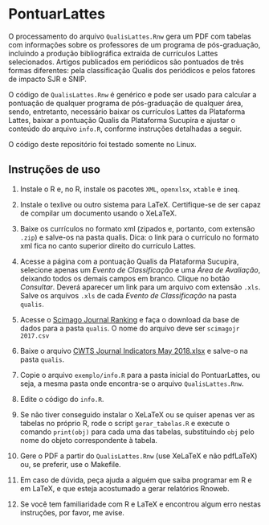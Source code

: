 # PontuarLattes

O processamento do arquivo `QualisLattes.Rnw` gera um PDF com tabelas com
informações sobre os professores de um programa de pós-graduação, incluindo a
produção bibliográfica extraída de currículos Lattes selecionados. Artigos
publicados em periódicos são pontuados de três formas diferentes: pela
classificação Qualis dos periódicos e pelos fatores de impacto SJR e SNIP.

O código de `QualisLattes.Rnw` é genérico e pode ser usado para calcular a
pontuação de qualquer programa de pós-graduação de qualquer área, sendo,
entretanto, necessário baixar os currículos Lattes da Plataforma Lattes,
baixar a pontuação Qualis da Plataforma Sucupira e ajustar o conteúdo do
arquivo `info.R`, conforme instruções detalhadas a seguir.

O código deste repositório foi testado somente no Linux.

## Instruções de uso

  1. Instale o R e, no R, instale os pacotes `XML`, `openxlsx`, `xtable` e
     `ineq`.

  2. Instale o texlive ou outro sistema para LaTeX. Certifique-se de ser capaz
     de compilar um documento usando o XeLaTeX.

  3. Baixe os currículos no formato xml (zipados e, portanto, com extensão
     `.zip`) e salve-os na pasta qualis. Dica: o link para o currículo no
     formato xml fica no canto superior direito do currículo Lattes.

  4. Acesse a página com a pontuação Qualis da Plataforma Sucupira, selecione
     apenas um *Evento de Classificação* e uma *Área de Avaliação*, deixando
     todos os demais campos em branco. Clique no botão *Consultar*. Deverá
     aparecer um link para um arquivo com extensão `.xls`. Salve os arquivos
     `.xls` de cada *Evento de Classificação* na pasta `qualis`.

  6. Acesse o [Scimago Journal Ranking](https://www.scimagojr.com/journalrank.php)
     e faça o download da base de dados para a pasta `qualis`. O nome do
     arquivo deve ser `scimagojr 2017.csv`

  7. Baixe o arquivo [CWTS Journal Indicators May 2018.xlsx](http://www.journalindicators.com/Content/CWTS%20Journal%20Indicators%20May%202018.xlsx)
     e salve-o na pasta `qualis`.

  8. Copie o arquivo `exemplo/info.R` para a pasta inicial do PontuarLattes,
     ou seja, a mesma pasta onde encontra-se o arquivo `QualisLattes.Rnw`.

  9. Edite o código do `info.R`.

  10. Se não tiver conseguido instalar o XeLaTeX ou se quiser apenas ver as
     tabelas no próprio R, rode o script `gerar_tabelas.R` e execute o comando
     `print(obj)` para cada uma das tabelas, substituindo `obj` pelo nome do
     objeto correspondente à tabela.

  11. Gere o PDF a partir do `QualisLattes.Rnw` (use XeLaTeX e não pdfLaTeX)
      ou, se preferir, use o Makefile.

  12. Em caso de dúvida, peça ajuda a alguém que saiba programar em R e em
      LaTeX, e que esteja acostumado a gerar relatórios Rnoweb.

  13. Se você tem familiaridade com R e LaTeX e encontrou algum erro nestas
      instruções, por favor, me avise.
